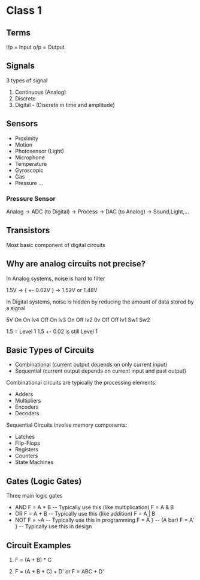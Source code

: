 # Class 1

## Terms

i/p = Input
o/p = Output

## Signals

3 types of signal
1. Continuous (Analog)
2. Discrete
3. Digital - (Discrete in time and amplitude)

## Sensors

- Proximity
- Motion
- Photosensor (Light)
- Microphone
- Temperature
- Gyroscopic
- Gas
- Pressure
...

### Pressure Sensor

Analog -> ADC (to Digital) -> Process -> DAC (to Analog) -> Sound,Light,...

## Transistors

Most basic component of digital circuits

## Why are analog circuits not precise?

In Analog systems, noise is hard to filter 

1.5V -> { +- 0.02V } -> 1.52V or 1.48V

In Digital systems, noise is hidden by reducing the amount of data stored by a signal

5V  On  On  lv4
    Off On  lv3
    On  Off lv2
0v  Off Off lv1
    Sw1 Sw2

1.5 = Level 1
1.5 +- 0.02 is still Level 1

## Basic Types of Circuits

- Combinational (current output depends on only current input)
- Sequential (current output depends on current input and past output)

Combinational circuits are typically the processing elements:
- Adders
- Multipliers
- Encoders
- Decoders

Sequential Circuits involve memory components:
- Latches
- Flip-Flops
- Registers
- Counters
- State Machines

## Gates (Logic Gates)

Three main logic gates
- AND
F = A * B -- Typically use this (like multiplication)
F = A & B
- OR
F = A + B -- Typically use this (like addition)
F = A | B
- NOT
F = ~A -- Typically use this in programming
F =  Ā } -- (A bar)
F = A' } -- Typically use this in design

## Circuit Examples

1. F = (A + B) * C

2. F = (A * B * C) + D' or F = ABC + D'
